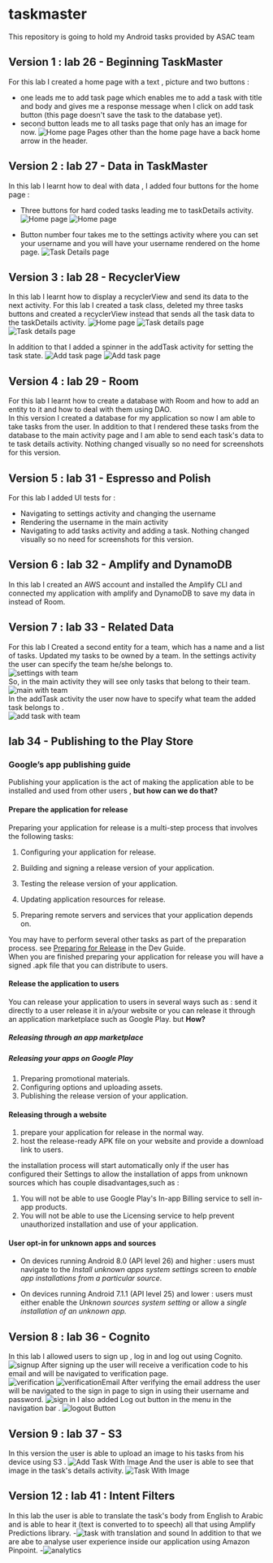 # taskmaster
This repository is going to hold my Android tasks provided by ASAC team 

## Version 1 : lab 26 - Beginning TaskMaster

For this lab I created a home page with a text , picture and two buttons :
- one leads me to add task page which enables me to add a task with title and body and gives me a response message when I click on add task button (this page doesn't save the task to the database yet).
- second button leads me to all tasks page that only has an image for now.
![Home page](./screenshots/homePage.png)
Pages other than the home page have a back home arrow in the header.


## Version 2 : lab 27 - Data in TaskMaster

In this lab I learnt how to deal with data , I added four buttons for the home page :
- Three buttons for hard coded tasks leading me to taskDetails activity.
  ![Home page](./screenshots/Screenshot_20220430_030917.png)
  ![Home page](./screenshots/Screenshot_20220430_031007.png)

- Button number four takes me to the settings activity where you can set your username and you will have your username rendered on the home page.
  ![Task Details page](./screenshots/Screenshot_20220430_030947.png)

## Version 3 : lab 28 - RecyclerView 

In this lab I learnt how to display a recyclerView and send its data to the next activity. 
For this lab I created a task class, deleted my three tasks buttons and created a recyclerView instead that sends all the task data to the taskDetails activity.
![Home page](./screenshots/lab28-1.jpg)
![Task details page](./screenshots/280126320_680192909606899_8356462126591563157_n.jpg)
![Task details page](./screenshots/279932427_751247939203799_4797524901374250625_n.jpg)

In addition to that I added a spinner in the addTask activity for setting the task state.
![Add task page](./screenshots/280115071_1168435083991273_6580235935301626749_n.jpg)
![Add task page](./screenshots/280132455_304112168577831_4152853509198637669_n.jpg)

## Version 4 : lab 29 - Room 
For this lab I learnt how to create a database with Room and how to add an entity to it and how to deal with them using DAO.  
In this version I created a database for my application so now I am able to take tasks from the user.
In addition to that I rendered these tasks from the database to the main activity page and I am able to send each task's data to te task details activity. 
Nothing changed visually so no need for screenshots for this version. 

## Version 5 : lab 31 - Espresso and Polish

For this lab I added UI tests for :
- Navigating to settings activity and changing the username 
- Rendering the username in the main activity 
- Navigating to add tasks activity and adding a task. 
  Nothing changed visually so no need for screenshots for this version. 
  
## Version 6 : lab 32 - Amplify and DynamoDB

In this lab I created an AWS account and installed the Amplify CLI and connected my application with amplify and DynamoDB to save my data in instead of Room.

## Version 7 : lab 33 - Related Data

For this lab I Created a second entity for a team, which has a name and a list of tasks. Updated my tasks to be owned by a team.
In the settings activity the user can specify the team he/she belongs to.  
![settings with team](./screenshots/settingsWithTeam.jpg)  
So, in the main activity they will see only tasks that belong to their team. 
![main with team](./screenshots/homewithteamtasks.jpg)  
In the addTask activity the user now have to specify what team the added task belongs to .   
![add task with team](./screenshots/addTaskTeam.jpg) 

## lab 34 - Publishing to the Play Store

### Google’s app publishing guide

Publishing your application is the act of making the application able to be installed and used from other users , **but how can we do that?**

#### Prepare the application for release
Preparing your application for release is a multi-step process that involves the following tasks:

1. Configuring your application for release.
2. Building and signing a release version of your application.
3. Testing the release version of your application.
4. Updating application resources for release.

5. Preparing remote servers and services that your application depends on.

You may have to perform several other tasks as part of the preparation process. see [Preparing for Release](https://developer.android.com/studio/publish/preparing) in the Dev Guide.  
When you are finished preparing your application for release you will have a signed .apk file that you can distribute to users.
#### Release the application to users
You can release your application to users in several ways such as : send it directly to a user release it in a/your website or you can release it through an application marketplace such as Google Play.
but **How?**

##### Releasing through an app marketplace
##### Releasing your apps on Google Play
1. Preparing promotional materials.
2. Configuring options and uploading assets.
3. Publishing the release version of your application.
#### Releasing through a website
1. prepare your application for release in the normal way.
2. host the release-ready APK file on your website and provide a download link to users.

the installation process will start automatically only if the user has configured their Settings to allow the installation of apps from unknown sources  which has couple disadvantages,such as :
1. You will not be able to use Google Play's In-app Billing service to sell in-app products.
2. You will not be able to use the Licensing service to help prevent unauthorized installation and use of your application.

#### User opt-in for unknown apps and sources
- On devices running Android 8.0 (API level 26) and higher :  users must navigate to the *Install unknown apps system settings* screen to *enable app installations from a particular source*.

- On devices running Android 7.1.1 (API level 25) and lower : users must either enable the *Unknown sources system setting* or allow a *single installation of an unknown app.*


## Version 8 : lab 36 - Cognito

In this lab I allowed users to sign up , log in and log out using Cognito.
![signup](./screenshots/sign_up.png)
After signing up the user will receive a verification code to his email and will be navigated to verification page.  
![verification](./screenshots/verify.png)
![verificationEmail](./screenshots/verifyingCode.jpg)
After verifying the email address the user will be navigated to the sign in page to sign in using their username and password.
![sign in](./screenshots/sign_in.png)
I also added Log out button in the menu in the navigation bar .
![logout Button](./screenshots/logout.png)

## Version 9 : lab 37 - S3 

In this version the user is able to upload an image to his tasks from his device using S3 .
![Add Task With Image](./screenshots/addTaskWithImage.jpg)
And the user is able to see that image in the task's details activity. 
![Task With Image](./screenshots/taskWithImage.jpg)


## Version 12 : lab 41 : Intent Filters

In this lab the user is able to translate the task's body from English to Arabic and is able to hear it (text is converted to to speech) all that using  Amplify Predictions library.
-![task with translation and sound](./screenshots/taskWithTreanslationAndSound.jpg)
In addition to that we are abe to analyse user experience inside our application using Amazon Pinpoint.
-![analytics](./screenshots/analytics.png)
